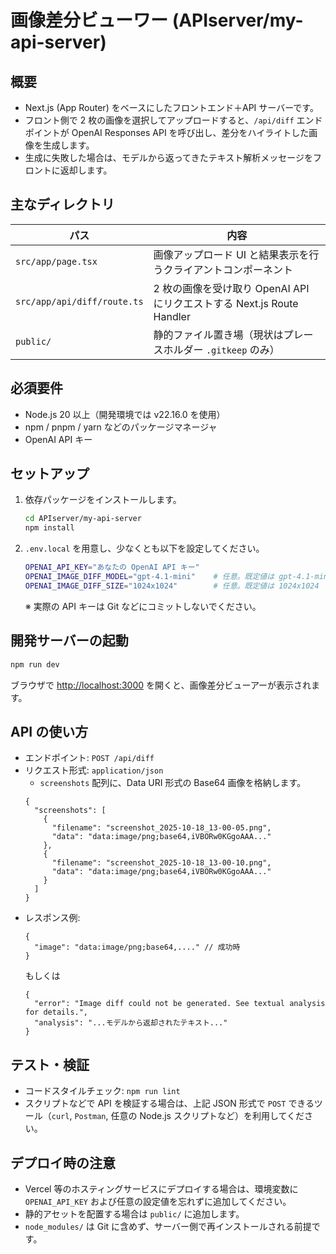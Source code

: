 # 画像差分ビューワー (APIserver/my-api-server)

## 概要
- Next.js (App Router) をベースにしたフロントエンド＋API サーバーです。
- フロント側で 2 枚の画像を選択してアップロードすると、`/api/diff` エンドポイントが OpenAI Responses API を呼び出し、差分をハイライトした画像を生成します。
- 生成に失敗した場合は、モデルから返ってきたテキスト解析メッセージをフロントに返却します。

## 主なディレクトリ
| パス | 内容 |
| --- | --- |
| `src/app/page.tsx` | 画像アップロード UI と結果表示を行うクライアントコンポーネント |
| `src/app/api/diff/route.ts` | 2 枚の画像を受け取り OpenAI API にリクエストする Next.js Route Handler |
| `public/` | 静的ファイル置き場（現状はプレースホルダー `.gitkeep` のみ） |

## 必須要件
- Node.js 20 以上（開発環境では v22.16.0 を使用）
- npm / pnpm / yarn などのパッケージマネージャ
- OpenAI API キー

## セットアップ
1. 依存パッケージをインストールします。
   ```bash
   cd APIserver/my-api-server
   npm install
   ```
2. `.env.local` を用意し、少なくとも以下を設定してください。
   ```bash
   OPENAI_API_KEY="あなたの OpenAI API キー"
   OPENAI_IMAGE_DIFF_MODEL="gpt-4.1-mini"    # 任意。既定値は gpt-4.1-mini
   OPENAI_IMAGE_DIFF_SIZE="1024x1024"        # 任意。既定値は 1024x1024
   ```
   ※ 実際の API キーは Git などにコミットしないでください。

## 開発サーバーの起動
```bash
npm run dev
```
ブラウザで [http://localhost:3000](http://localhost:3000) を開くと、画像差分ビューアーが表示されます。

## API の使い方
- エンドポイント: `POST /api/diff`
- リクエスト形式: `application/json`
  - `screenshots` 配列に、Data URI 形式の Base64 画像を格納します。
  ```jsonc
  {
    "screenshots": [
      {
        "filename": "screenshot_2025-10-18_13-00-05.png",
        "data": "data:image/png;base64,iVBORw0KGgoAAA..."
      },
      {
        "filename": "screenshot_2025-10-18_13-00-10.png",
        "data": "data:image/png;base64,iVBORw0KGgoAAA..."
      }
    ]
  }
  ```
- レスポンス例:
  ```jsonc
  {
    "image": "data:image/png;base64,...." // 成功時
  }
  ```
  もしくは
  ```jsonc
  {
    "error": "Image diff could not be generated. See textual analysis for details.",
    "analysis": "...モデルから返却されたテキスト..."
  }
  ```

## テスト・検証
- コードスタイルチェック: `npm run lint`
- スクリプトなどで API を検証する場合は、上記 JSON 形式で `POST` できるツール（`curl`, `Postman`, 任意の Node.js スクリプトなど）を利用してください。

## デプロイ時の注意
- Vercel 等のホスティングサービスにデプロイする場合は、環境変数に `OPENAI_API_KEY` および任意の設定値を忘れずに追加してください。
- 静的アセットを配置する場合は `public/` に追加します。
- `node_modules/` は Git に含めず、サーバー側で再インストールされる前提です。
